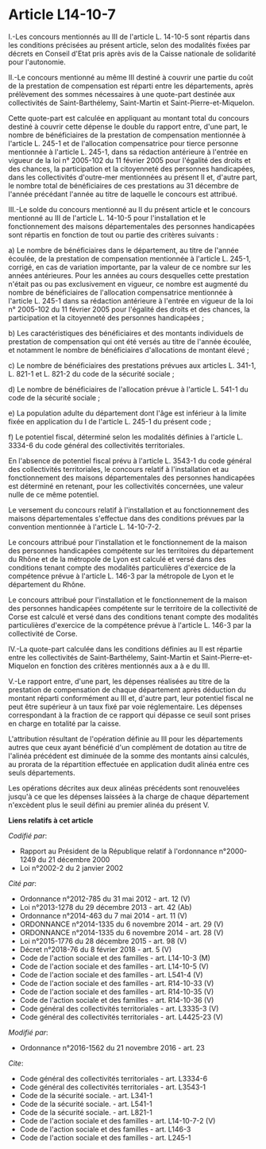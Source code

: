 # Article L14-10-7

I.-Les concours mentionnés au III de l'article L. 14-10-5 sont répartis dans les conditions précisées au présent article,
selon des modalités fixées par décrets en Conseil d'Etat pris après avis de la Caisse nationale de solidarité pour
l'autonomie. 

II.-Le concours mentionné au même III destiné à couvrir une partie du coût de la prestation de compensation est réparti entre
les départements, après prélèvement des sommes nécessaires à une quote-part destinée aux collectivités de Saint-Barthélemy,
Saint-Martin et Saint-Pierre-et-Miquelon. 

Cette quote-part est calculée en appliquant au montant total du concours destiné à couvrir cette dépense le double du rapport
entre, d'une part, le nombre de bénéficiaires de la prestation de compensation mentionnée à l'article L. 245-1 et de
l'allocation compensatrice pour tierce personne mentionnée à l'article L. 245-1, dans sa rédaction antérieure à l'entrée en
vigueur de la loi n° 2005-102 du 11 février 2005 pour l'égalité des droits et des chances, la participation et la citoyenneté
des personnes handicapées, dans les collectivités d'outre-mer mentionnées au présent II et, d'autre part, le nombre total de
bénéficiaires de ces prestations au 31 décembre de l'année précédant l'année au titre de laquelle le concours est attribué. 

III.-Le solde du concours mentionné au II du présent article et le concours mentionné au III de l'article L. 14-10-5 pour
l'installation et le fonctionnement des maisons départementales des personnes handicapées sont répartis en fonction de tout
ou partie des critères suivants : 

a) Le nombre de bénéficiaires dans le département, au titre de l'année écoulée, de la prestation de compensation mentionnée à
l'article L. 245-1, corrigé, en cas de variation importante, par la valeur de ce nombre sur les années antérieures. Pour les
années au cours desquelles cette prestation n'était pas ou pas exclusivement en vigueur, ce nombre est augmenté du nombre de
bénéficiaires de l'allocation compensatrice mentionnée à l'article L. 245-1 dans sa rédaction antérieure à l'entrée en
vigueur de la loi n° 2005-102 du 11 février 2005 pour l'égalité des droits et des chances, la participation et la citoyenneté
des personnes handicapées ; 

b) Les caractéristiques des bénéficiaires et des montants individuels de prestation de compensation qui ont été versés au
titre de l'année écoulée, et notamment le nombre de bénéficiaires d'allocations de montant élevé ; 

c) Le nombre de bénéficiaires des prestations prévues aux articles L. 341-1, L. 821-1 et L. 821-2 du code de la sécurité
sociale ; 

d) Le nombre de bénéficiaires de l'allocation prévue à l'article L. 541-1 du code de la sécurité sociale ; 

e) La population adulte du département dont l'âge est inférieur à la limite fixée en application du I de l'article L. 245-1
du présent code ; 

f) Le potentiel fiscal, déterminé selon les modalités définies à l'article L. 3334-6 du code général des collectivités
territoriales. 

En l'absence de potentiel fiscal prévu à l'article L. 3543-1 du code général des collectivités territoriales, le concours
relatif à l'installation et au fonctionnement des maisons départementales des personnes handicapées est déterminé en
retenant, pour les collectivités concernées, une valeur nulle de ce même potentiel. 

Le versement du concours relatif à l'installation et au fonctionnement des maisons départementales s'effectue dans des
conditions prévues par la convention mentionnée à l'article L. 14-10-7-2. 

Le concours attribué pour l'installation et le fonctionnement de la maison des personnes handicapées compétente sur les
territoires du département du Rhône et de la métropole de Lyon est calculé et versé dans des conditions tenant compte des
modalités particulières d'exercice de la compétence prévue à l'article L. 146-3 par la métropole de Lyon et le département du
Rhône. 

Le concours attribué pour l'installation et le fonctionnement de la maison des personnes handicapées compétente sur le
territoire de la collectivité de Corse est calculé et versé dans des conditions tenant compte des modalités particulières
d'exercice de la compétence prévue à l'article L. 146-3 par la collectivité de Corse. 

IV.-La quote-part calculée dans les conditions définies au II est répartie entre les collectivités de Saint-Barthélemy,
Saint-Martin et Saint-Pierre-et-Miquelon en fonction des critères mentionnés aux a à e du III. 

V.-Le rapport entre, d'une part, les dépenses réalisées au titre de la prestation de compensation de chaque département après
déduction du montant réparti conformément au III et, d'autre part, leur potentiel fiscal ne peut être supérieur à un taux
fixé par voie réglementaire. Les dépenses correspondant à la fraction de ce rapport qui dépasse ce seuil sont prises en
charge en totalité par la caisse. 

L'attribution résultant de l'opération définie au III pour les départements autres que ceux ayant bénéficié d'un complément
de dotation au titre de l'alinéa précédent est diminuée de la somme des montants ainsi calculés, au prorata de la répartition
effectuée en application dudit alinéa entre ces seuls départements. 

Les opérations décrites aux deux alinéas précédents sont renouvelées jusqu'à ce que les dépenses laissées à la charge de
chaque département n'excèdent plus le seuil défini au premier alinéa du présent V.

**Liens relatifs à cet article**

_Codifié par_:

  - Rapport au Président de la République relatif à l'ordonnance n°2000-1249 du 21 décembre 2000
  - Loi n°2002-2 du 2 janvier 2002

_Cité par_:

  - Ordonnance n°2012-785 du 31 mai 2012 - art. 12 (V)
  - Loi n°2013-1278 du 29 décembre 2013 - art. 42 (Ab)
  - Ordonnance n°2014-463 du 7 mai 2014 - art. 11 (V)
  - ORDONNANCE n°2014-1335 du 6 novembre 2014 - art. 29 (V)
  - ORDONNANCE n°2014-1335 du 6 novembre 2014 - art. 28 (V)
  - Loi n°2015-1776 du 28 décembre 2015 - art. 98 (V)
  - Décret n°2018-76 du 8 février 2018 - art. 5 (V)
  - Code de l'action sociale et des familles - art. L14-10-3 (M)
  - Code de l'action sociale et des familles - art. L14-10-5 (V)
  - Code de l'action sociale et des familles - art. L541-4 (V)
  - Code de l'action sociale et des familles - art. R14-10-33 (V)
  - Code de l'action sociale et des familles - art. R14-10-35 (V)
  - Code de l'action sociale et des familles - art. R14-10-36 (V)
  - Code général des collectivités territoriales - art. L3335-3 (V)
  - Code général des collectivités territoriales - art. L4425-23 (V)

_Modifié par_:

  - Ordonnance n°2016-1562 du 21 novembre 2016 - art. 23

_Cite_:

  - Code général des collectivités territoriales - art. L3334-6
  - Code général des collectivités territoriales - art. L3543-1
  - Code de la sécurité sociale. - art. L341-1
  - Code de la sécurité sociale. - art. L541-1
  - Code de la sécurité sociale. - art. L821-1
  - Code de l'action sociale et des familles - art. L14-10-7-2 (V)
  - Code de l'action sociale et des familles - art. L146-3
  - Code de l'action sociale et des familles - art. L245-1
